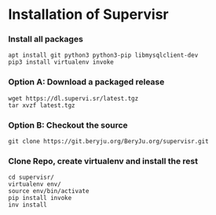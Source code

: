# Installation of Supervisr 

### Install all packages

```
apt install git python3 python3-pip libmysqlclient-dev
pip3 install virtualenv invoke
```

### Option A: Download a packaged release

```
wget https://dl.supervi.sr/latest.tgz
tar xvzf latest.tgz
```

### Option B: Checkout the source

```
git clone https://git.beryju.org/BeryJu.org/supervisr.git
```

### Clone Repo, create virtualenv and install the rest

```
cd supervisr/
virtualenv env/
source env/bin/activate
pip install invoke
inv install
```
